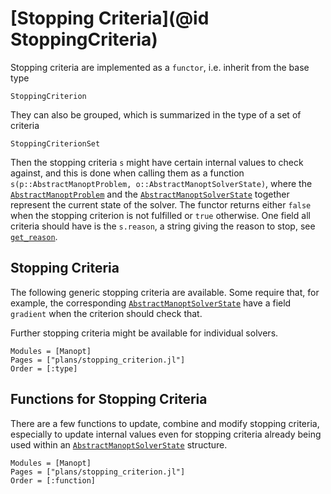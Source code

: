 # [Stopping Criteria](@id StoppingCriteria)

Stopping criteria are implemented as a `functor`, i.e. inherit from the base type

```@docs
StoppingCriterion
```

They can also be grouped, which is summarized in the type of a set of criteria

```@docs
StoppingCriterionSet
```

Then the stopping criteria `s` might have certain internal values to check against,
and this is done when calling them as a function `s(p::AbstractManoptProblem, o::AbstractManoptSolverState)`,
where the [`AbstractManoptProblem`](@ref) and the [`AbstractManoptSolverState`](@ref) together represent
the current state of the solver. The functor returns either `false` when the stopping criterion is not fulfilled or `true` otherwise.
One field all criteria should have is the `s.reason`, a string giving the reason to stop, see [`get_reason`](@ref).

## Stopping Criteria

The following generic stopping criteria are available. Some require that, for example,
the corresponding [`AbstractManoptSolverState`](@ref) have a field `gradient` when the criterion should check that.

Further stopping criteria might be available for individual solvers.

```@autodocs
Modules = [Manopt]
Pages = ["plans/stopping_criterion.jl"]
Order = [:type]
```

## Functions for Stopping Criteria

There are a few functions to update, combine and modify stopping criteria, especially to update internal values even for stopping criteria already being used within an [`AbstractManoptSolverState`](@ref) structure.

```@autodocs
Modules = [Manopt]
Pages = ["plans/stopping_criterion.jl"]
Order = [:function]
```